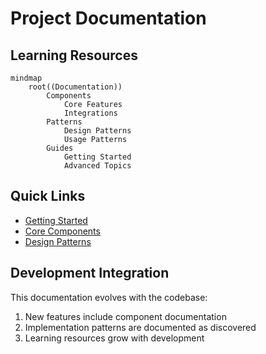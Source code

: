 # Project Documentation

## Learning Resources
```mermaid
mindmap
    root((Documentation))
        Components
            Core Features
            Integrations
        Patterns
            Design Patterns
            Usage Patterns
        Guides
            Getting Started
            Advanced Topics
```

## Quick Links
- [Getting Started](learning/guides/getting_started.md)
- [Core Components](learning/components/README.md)
- [Design Patterns](learning/patterns/README.md)

## Development Integration
This documentation evolves with the codebase:
1. New features include component documentation
2. Implementation patterns are documented as discovered
3. Learning resources grow with development